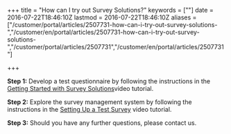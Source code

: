 ﻿+++
title = "How can I try out Survey Solutions?"
keywords = [""]
date = 2016-07-22T18:46:10Z
lastmod = 2016-07-22T18:46:10Z
aliases = ["/customer/portal/articles/2507731-how-can-i-try-out-survey-solutions-","/customer/en/portal/articles/2507731-how-can-i-try-out-survey-solutions-","/customer/portal/articles/2507731","/customer/en/portal/articles/2507731"]

+++

**Step 1:** Develop a test questionnaire by following the instructions
in the [Getting Started with Survey
Solutions](https://youtu.be/KR-uSx4uaXo)video tutorial.  
  
**Step 2:** Explore the survey management system by following the
instructions in the [Setting Up a Test Survey](https://youtu.be/_2jQ-GFf5fs) video tutorial.  
  
**Step 3:** Should you have any further questions, please contact us.
